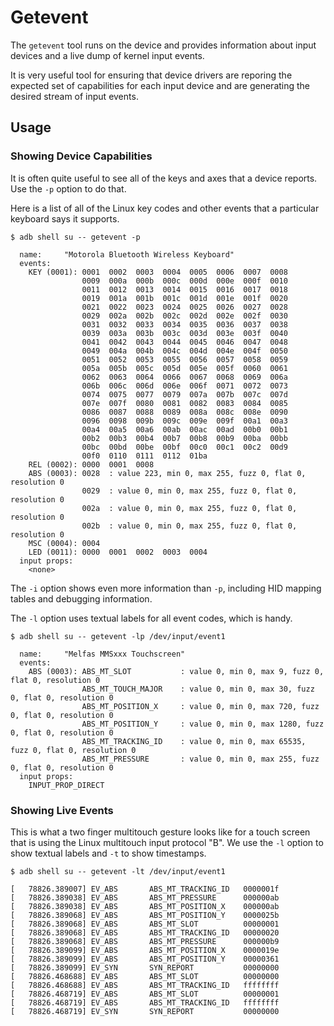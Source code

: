 <!--
   Copyright 2011 The Android Open Source Project

   Licensed under the Apache License, Version 2.0 (the "License");
   you may not use this file except in compliance with the License.
   You may obtain a copy of the License at

       http://www.apache.org/licenses/LICENSE-2.0

   Unless required by applicable law or agreed to in writing, software
   distributed under the License is distributed on an "AS IS" BASIS,
   WITHOUT WARRANTIES OR CONDITIONS OF ANY KIND, either express or implied.
   See the License for the specific language governing permissions and
   limitations under the License.
-->

# Getevent #

The `getevent` tool runs on the device and provides information about input
devices and a live dump of kernel input events.

It is very useful tool for ensuring that device drivers are reporing the
expected set of capabilities for each input device and are generating the
desired stream of input events.

## Usage ##

### Showing Device Capabilities ###

It is often quite useful to see all of the keys and axes that a device reports.
Use the `-p` option to do that.

Here is a list of all of the Linux key codes and other events that a
particular keyboard says it supports.

    $ adb shell su -- getevent -p

      name:     "Motorola Bluetooth Wireless Keyboard"
      events:
        KEY (0001): 0001  0002  0003  0004  0005  0006  0007  0008 
                    0009  000a  000b  000c  000d  000e  000f  0010 
                    0011  0012  0013  0014  0015  0016  0017  0018 
                    0019  001a  001b  001c  001d  001e  001f  0020 
                    0021  0022  0023  0024  0025  0026  0027  0028 
                    0029  002a  002b  002c  002d  002e  002f  0030 
                    0031  0032  0033  0034  0035  0036  0037  0038 
                    0039  003a  003b  003c  003d  003e  003f  0040 
                    0041  0042  0043  0044  0045  0046  0047  0048 
                    0049  004a  004b  004c  004d  004e  004f  0050 
                    0051  0052  0053  0055  0056  0057  0058  0059 
                    005a  005b  005c  005d  005e  005f  0060  0061 
                    0062  0063  0064  0066  0067  0068  0069  006a 
                    006b  006c  006d  006e  006f  0071  0072  0073 
                    0074  0075  0077  0079  007a  007b  007c  007d 
                    007e  007f  0080  0081  0082  0083  0084  0085 
                    0086  0087  0088  0089  008a  008c  008e  0090 
                    0096  0098  009b  009c  009e  009f  00a1  00a3 
                    00a4  00a5  00a6  00ab  00ac  00ad  00b0  00b1 
                    00b2  00b3  00b4  00b7  00b8  00b9  00ba  00bb 
                    00bc  00bd  00be  00bf  00c0  00c1  00c2  00d9 
                    00f0  0110  0111  0112  01ba 
        REL (0002): 0000  0001  0008 
        ABS (0003): 0028  : value 223, min 0, max 255, fuzz 0, flat 0, resolution 0
                    0029  : value 0, min 0, max 255, fuzz 0, flat 0, resolution 0
                    002a  : value 0, min 0, max 255, fuzz 0, flat 0, resolution 0
                    002b  : value 0, min 0, max 255, fuzz 0, flat 0, resolution 0
        MSC (0004): 0004 
        LED (0011): 0000  0001  0002  0003  0004 
      input props:
        <none>

The `-i` option shows even more information than `-p`, including HID mapping tables
and debugging information.

The `-l` option uses textual labels for all event codes, which is handy.

    $ adb shell su -- getevent -lp /dev/input/event1

      name:     "Melfas MMSxxx Touchscreen"
      events:
        ABS (0003): ABS_MT_SLOT           : value 0, min 0, max 9, fuzz 0, flat 0, resolution 0
                    ABS_MT_TOUCH_MAJOR    : value 0, min 0, max 30, fuzz 0, flat 0, resolution 0
                    ABS_MT_POSITION_X     : value 0, min 0, max 720, fuzz 0, flat 0, resolution 0
                    ABS_MT_POSITION_Y     : value 0, min 0, max 1280, fuzz 0, flat 0, resolution 0
                    ABS_MT_TRACKING_ID    : value 0, min 0, max 65535, fuzz 0, flat 0, resolution 0
                    ABS_MT_PRESSURE       : value 0, min 0, max 255, fuzz 0, flat 0, resolution 0
      input props:
        INPUT_PROP_DIRECT

### Showing Live Events ###

This is what a two finger multitouch gesture looks like for a touch screen
that is using the Linux multitouch input protocol "B".  We use the `-l` option
to show textual labels and `-t` to show timestamps.

    $ adb shell su -- getevent -lt /dev/input/event1

    [   78826.389007] EV_ABS       ABS_MT_TRACKING_ID   0000001f
    [   78826.389038] EV_ABS       ABS_MT_PRESSURE      000000ab
    [   78826.389038] EV_ABS       ABS_MT_POSITION_X    000000ab
    [   78826.389068] EV_ABS       ABS_MT_POSITION_Y    0000025b
    [   78826.389068] EV_ABS       ABS_MT_SLOT          00000001
    [   78826.389068] EV_ABS       ABS_MT_TRACKING_ID   00000020
    [   78826.389068] EV_ABS       ABS_MT_PRESSURE      000000b9
    [   78826.389099] EV_ABS       ABS_MT_POSITION_X    0000019e
    [   78826.389099] EV_ABS       ABS_MT_POSITION_Y    00000361
    [   78826.389099] EV_SYN       SYN_REPORT           00000000
    [   78826.468688] EV_ABS       ABS_MT_SLOT          00000000
    [   78826.468688] EV_ABS       ABS_MT_TRACKING_ID   ffffffff
    [   78826.468719] EV_ABS       ABS_MT_SLOT          00000001
    [   78826.468719] EV_ABS       ABS_MT_TRACKING_ID   ffffffff
    [   78826.468719] EV_SYN       SYN_REPORT           00000000
